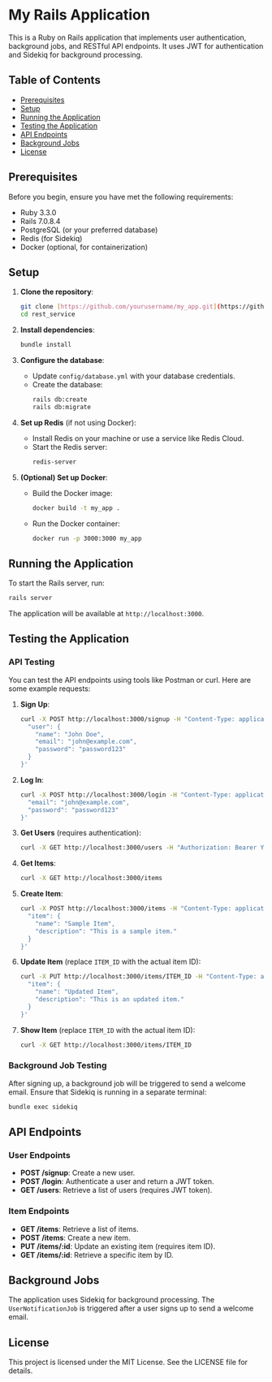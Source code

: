 # My Rails Application

This is a Ruby on Rails application that implements user authentication, background jobs, and RESTful API endpoints. It uses JWT for authentication and Sidekiq for background processing.

## Table of Contents
- [Prerequisites](#prerequisites)
- [Setup](#setup)
- [Running the Application](#running-the-application)
- [Testing the Application](#testing-the-application)
- [API Endpoints](#api-endpoints)
- [Background Jobs](#background-jobs)
- [License](#license)

## Prerequisites

Before you begin, ensure you have met the following requirements:
- Ruby 3.3.0
- Rails 7.0.8.4
- PostgreSQL (or your preferred database)
- Redis (for Sidekiq)
- Docker (optional, for containerization)

## Setup

1. **Clone the repository**:
   ```bash
   git clone [https://github.com/yourusername/my_app.git](https://github.com/adnanmirza1/rest_service.git)
   cd rest_service
   ```

2. **Install dependencies**:
   ```bash
   bundle install
   ```

3. **Configure the database**:
   - Update `config/database.yml` with your database credentials.
   - Create the database:
     ```bash
     rails db:create
     rails db:migrate
     ```

4. **Set up Redis** (if not using Docker):
   - Install Redis on your machine or use a service like Redis Cloud.
   - Start the Redis server:
     ```bash
     redis-server
     ```

5. **(Optional) Set up Docker**:
   - Build the Docker image:
     ```bash
     docker build -t my_app .
     ```
   - Run the Docker container:
     ```bash
     docker run -p 3000:3000 my_app
     ```

## Running the Application

To start the Rails server, run:
```bash
rails server
```

The application will be available at `http://localhost:3000`.

## Testing the Application

### API Testing

You can test the API endpoints using tools like Postman or curl. Here are some example requests:

1. **Sign Up**:
   ```bash
   curl -X POST http://localhost:3000/signup -H "Content-Type: application/json" -d '{
     "user": {
       "name": "John Doe",
       "email": "john@example.com",
       "password": "password123"
     }
   }'
   ```

2. **Log In**:
   ```bash
   curl -X POST http://localhost:3000/login -H "Content-Type: application/json" -d '{
     "email": "john@example.com",
     "password": "password123"
   }'
   ```

3. **Get Users** (requires authentication):
   ```bash
   curl -X GET http://localhost:3000/users -H "Authorization: Bearer YOUR_JWT_TOKEN"
   ```

4. **Get Items**:
   ```bash
   curl -X GET http://localhost:3000/items
   ```

5. **Create Item**:
   ```bash
   curl -X POST http://localhost:3000/items -H "Content-Type: application/json" -d '{
     "item": {
       "name": "Sample Item",
       "description": "This is a sample item."
     }
   }'
   ```

6. **Update Item** (replace `ITEM_ID` with the actual item ID):
   ```bash
   curl -X PUT http://localhost:3000/items/ITEM_ID -H "Content-Type: application/json" -d '{
     "item": {
       "name": "Updated Item",
       "description": "This is an updated item."
     }
   }'
   ```

7. **Show Item** (replace `ITEM_ID` with the actual item ID):
   ```bash
   curl -X GET http://localhost:3000/items/ITEM_ID
   ```

### Background Job Testing

After signing up, a background job will be triggered to send a welcome email. Ensure that Sidekiq is running in a separate terminal:
```bash
bundle exec sidekiq
```

## API Endpoints

### User Endpoints
- **POST /signup**: Create a new user.
- **POST /login**: Authenticate a user and return a JWT token.
- **GET /users**: Retrieve a list of users (requires JWT token).

### Item Endpoints
- **GET /items**: Retrieve a list of items.
- **POST /items**: Create a new item.
- **PUT /items/:id**: Update an existing item (requires item ID).
- **GET /items/:id**: Retrieve a specific item by ID.

## Background Jobs

The application uses Sidekiq for background processing. The `UserNotificationJob` is triggered after a user signs up to send a welcome email.

## License

This project is licensed under the MIT License. See the LICENSE file for details.
